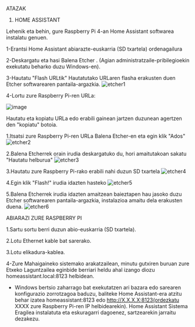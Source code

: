 ATAZAK


1. HOME ASSISTANT

Lehenik eta behin, gure Raspberry Pi 4-an Home Assistant softwarea instalatu genuen.

1-Erantsi Home Assistant abiarazte-euskarria (SD txartela) ordenagailura

2-Deskargatu eta hasi Balena Etcher . (Agian administratzaile-pribilegioekin exekutatu beharko duzu Windows-en).

3-Hautatu "Flash URLtik" Hautatutako URLaren flasha erakusten duen Etcher softwarearen pantaila-argazkia.
![etcher1](https://user-images.githubusercontent.com/124257919/218414259-9466c2a2-4ba1-41b9-8b2c-67142bc3c6c4.png)

4-Lortu zure Raspberry Pi-ren URLa:

![image](https://user-images.githubusercontent.com/124257919/218414503-86ea5052-64ea-4cbb-ada7-20dd810176d2.png)


Hautatu eta kopiatu URLa edo erabili gainean jartzen duzunean agertzen den "kopiatu" botoia.

1.Itsatsi zure Raspberry Pi-ren URLa Balena Etcher-en eta egin klik "Ados" 
![etcher2](https://user-images.githubusercontent.com/124257919/218414702-50a26829-4a2e-4264-8093-a836be9b2796.png)

2.Balena Etcherrek orain irudia deskargatuko du, hori amaitutakoan sakatu "Hautatu helburua"
![etcher3](https://user-images.githubusercontent.com/124257919/218414933-4d497066-f63d-4326-ba53-dfd714c748ee.png)

3.Hautatu zure Raspberry Pi-rako erabili nahi duzun SD txartela
![etcher4](https://user-images.githubusercontent.com/124257919/218415116-bfe89a2f-9a96-4fef-b96d-7f5932fdbd92.png)

4.Egin klik "Flash!" irudia idazten hasteko
![etcher5](https://user-images.githubusercontent.com/124257919/218415248-f965962d-9646-4c80-bb79-656b86fd7954.png)

5.Balena Etcherrek irudia idazten amaitzean baieztapen hau jasoko duzu Etcher softwarearen pantaila-argazkia, instalazioa amaitu dela erakusten duena.
![etcher6](https://user-images.githubusercontent.com/124257919/218415564-b5b52126-0598-4cb2-800a-4a5ee4e13c69.png)

ABIARAZI ZURE RASPBERRY PI

1.Sartu sortu berri duzun abio-euskarria (SD txartela).

2.Lotu Ethernet kable bat sarerako.

3.Lotu elikadura-kablea.

4-Zure Mahaigaineko sistemako arakatzailean, minutu gutxiren buruan zure Etxeko Laguntzailea eginbide berriari heldu ahal izango diozu homeassistant.local:8123 helbidean.
- Windows bertsio zaharrago bat exekutatzen ari bazara edo sarearen konfigurazio zorrotzagoa baduzu, baliteke Home Assistant-era atzitu behar izatea homeassistant:8123 edo http://X.X.X.X:8123(ordezkatu XXXX zure Raspberry Pi-ren IP helbidearekin).
Home Assistant Sistema Eragilea instalatuta eta eskuragarri dagoenez, sartzearekin jarraitu dezakezu.

